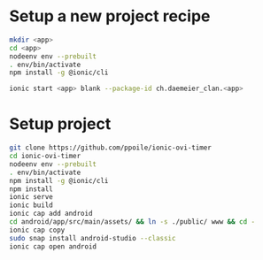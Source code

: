 Setup a new project recipe
==========================

```sh
mkdir <app>
cd <app>
nodeenv env --prebuilt
. env/bin/activate
npm install -g @ionic/cli

ionic start <app> blank --package-id ch.daemeier_clan.<app>
```


Setup project
=============

```sh
git clone https://github.com/ppoile/ionic-ovi-timer
cd ionic-ovi-timer
nodeenv env --prebuilt
. env/bin/activate
npm install -g @ionic/cli
npm install
ionic serve
ionic build
ionic cap add android
cd android/app/src/main/assets/ && ln -s ./public/ www && cd -
ionic cap copy
sudo snap install android-studio --classic
ionic cap open android
```
